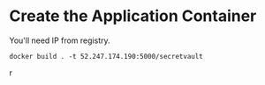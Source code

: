 # Create the Application Container

You'll need IP from registry.

`docker build . -t 52.247.174.190:5000/secretvault`

r